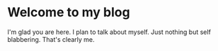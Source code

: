 # Welcome to my blog

I'm glad you are here. I plan to talk about myself. Just nothing but self blabbering. That's clearly me.

